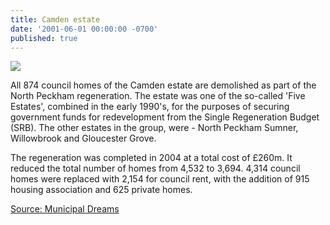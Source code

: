 ```yaml
---
title: Camden estate
date: '2001-06-01 00:00:00 -0700'
published: true
---
```


![](https://municipaldreams.files.wordpress.com/2016/07/camden-estate-2.jpg)

All 874 council homes of the Camden estate are demolished as part of the North Peckham regeneration.
The estate was one of the so-called 'Five Estates', combined in the early 1990's, for the purposes of securing government funds for redevelopment from the Single Regeneration Budget (SRB).  The other estates in the group, were - North Peckham Sumner, Willowbrook and Gloucester Grove.

The regeneration was completed in 2004 at a total cost of £260m.  It reduced the total number of homes from 4,532 to 3,694.  4,314 council homes were replaced with 2,154 for council rent, with the addition of 915 housing association and 625 private homes.

[Source: Municipal Dreams](https://municipaldreams.wordpress.com/2016/10/11/the-five-estates-peckham-part-one/)
